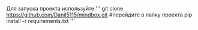 Для запуска проекта используйте
'''
git clone https://github.com/Danil5115/mindbox.git
#перейдите в папку проекта
pip install -r requirements.txt
'''
